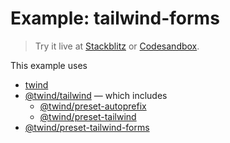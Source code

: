 # Example: tailwind-forms

> Try it live at [Stackblitz](https://stackblitz.com/fork/github/tw-in-js/twind/tree/next/examples/using-tailwind-forms) or [Codesandbox](https://githubbox.com/tw-in-js/twind/tree/next/examples/using-tailwind-forms).

This example uses

- [twind](https://www.npmjs.com/package/twind)
- [@twind/tailwind](https://www.npmjs.com/package/@twind/tailwind) — which includes
  - [@twind/preset-autoprefix](https://www.npmjs.com/package/@twind/preset-autoprefix)
  - [@twind/preset-tailwind](https://www.npmjs.com/package/@twind/preset-tailwind)
- [@twind/preset-tailwind-forms](https://www.npmjs.com/package/@twind/preset-tailwind-forms)
